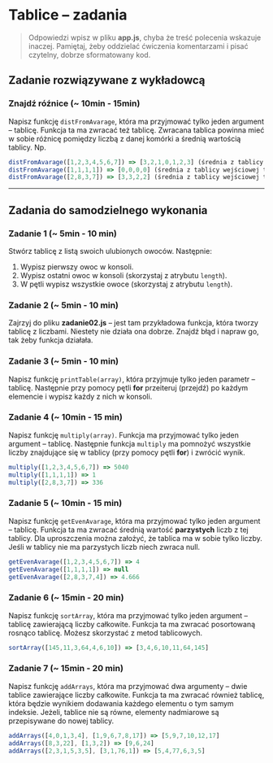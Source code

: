 # Tablice &ndash; zadania

> Odpowiedzi wpisz w pliku **app.js**, chyba że treść polecenia wskazuje inaczej.
Pamiętaj, żeby oddzielać ćwiczenia komentarzami i pisać czytelny, dobrze sformatowany kod.

## Zadanie rozwiązywane z wykładowcą

### Znajdź róźnice  (~ 10min - 15min)

Napisz funkcję ```distFromAvarage```, która ma przyjmować tylko jeden argument &ndash; tablicę. Funkcja ta ma zwracać też tablicę. Zwracana tablica powinna mieć w sobie różnicę pomiędzy liczbą z danej komórki a średnią wartością tablicy.
Np.

```JavaScript
distFromAvarage([1,2,3,4,5,6,7]) => [3,2,1,0,1,2,3] (średnia z tablicy wejściowej to 4)
distFromAvarage([1,1,1,1]) => [0,0,0,0] (średnia z tablicy wejściowej to 1)
distFromAvarage([2,8,3,7]) => [3,3,2,2] (średnia z tablicy wejściowej to 5)
```
------------------------------------------------------------------------------------------------------------
## Zadania do samodzielnego wykonania

### Zadanie 1 (~ 5min - 10 min)

Stwórz tablicę z listą swoich ulubionych owoców. Następnie:
1. Wypisz pierwszy owoc w konsoli.
2. Wypisz ostatni owoc w konsoli (skorzystaj z atrybutu ```length```).
3. W pętli wypisz wszystkie owoce (skorzystaj z atrybutu ```length```).

### Zadanie 2 (~ 5min - 10 min)

Zajrzyj do pliku **zadanie02.js** &ndash; jest tam przykładowa funkcja, która tworzy tablicę z liczbami. Niestety nie działa ona dobrze. Znajdź błąd i napraw go, tak żeby funkcja działała.

### Zadanie 3 (~ 5min - 10 min)

Napisz funkcję ```printTable(array)```, która przyjmuje tylko jeden parametr &ndash; tablicę. Następnie przy pomocy pętli **for** przeiteruj (przejdź) po każdym elemencie i wypisz każdy z nich w konsoli.

### Zadanie 4 (~ 10min - 15 min)

Napisz funkcję ```multiply(array)```. Funkcja ma przyjmować tylko jeden argument &ndash; tablicę. Następnie funkcja ```multiply``` ma pomnożyć wszystkie liczby znajdujące się w tablicy (przy pomocy pętli **for**) i zwrócić wynik.

```JavaScript
multiply([1,2,3,4,5,6,7]) => 5040
multiply([1,1,1,1]) => 1
multiply([2,8,3,7]) => 336
```

### Zadanie 5 (~ 10min - 15 min)

Napisz funkcję ```getEvenAvarage```, która ma przyjmować tylko jeden argument &ndash; tablicę. Funkcja ta ma zwracać średnią wartość **parzystych** liczb z tej tablicy. Dla uproszczenia można założyć, że tablica ma w sobie tylko liczby. Jeśli w tablicy nie ma parzystych liczb niech zwraca null.

```JavaScript
getEvenAvarage([1,2,3,4,5,6,7]) => 4
getEvenAvarage([1,1,1,1]) => null
getEvenAvarage([2,8,3,7,4]) => 4.666
```

### Zadanie 6  (~ 15min - 20 min)

Napisz funkcję ```sortArray```, która ma przyjmować tylko jeden argument &ndash; tablicę zawierającą  liczby całkowite. Funkcja ta ma zwracać posortowaną rosnąco tablicę. Możesz skorzystać z metod tablicowych.

```JavaScript
sortArray([145,11,3,64,4,6,10]) => [3,4,6,10,11,64,145]
```

### Zadanie 7  (~ 15min - 20 min)

Napisz funkcję ```addArrays```, która ma przyjmować dwa argumenty &ndash; dwie tablice  zawierające  liczby całkowite. Funkcja ta ma zwracać również tablicę, która będzie wynikiem dodawania każdego elementu o tym samym indeksie. Jeżeli, tablice nie są równe, elementy nadmiarowe są przepisywane do nowej tablicy.
```JavaScript
addArrays([4,0,1,3,4], [1,9,6,7,8,17]) => [5,9,7,10,12,17]
addArrays([8,3,22], [1,3,2]) => [9,6,24]
addArrays([2,3,1,5,3,5], [3,1,76,1]) => [5,4,77,6,3,5]
```
